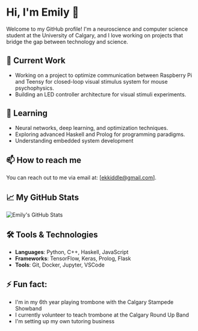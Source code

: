 # Hi, I'm Emily 👋

Welcome to my GitHub profile! I'm a neuroscience and computer science student at the University of Calgary, and I love working on projects that bridge the gap between technology and science. 

## 🔭 Current Work
- Working on a project to optimize communication between Raspberry Pi and Teensy for closed-loop visual stimulus system for mouse psychophysics.
- Building an LED controller architecture for visual stimuli experiments.

## 🌱 Learning
- Neural networks, deep learning, and optimization techniques.
- Exploring advanced Haskell and Prolog for programming paradigms.
- Understanding embedded system development

## 📫 How to reach me
You can reach out to me via email at: [ekkiddle@gmail.com].

## 📈 My GitHub Stats
![Emily's GitHub Stats](https://github-readme-stats.vercel.app/api?username=your-username&show_icons=true&hide_title=true)

## 🛠️ Tools & Technologies
- **Languages**: Python, C++, Haskell, JavaScript
- **Frameworks**: TensorFlow, Keras, Prolog, Flask
- **Tools**: Git, Docker, Jupyter, VSCode

## ⚡ Fun fact:
- I'm in my 6th year playing trombone with the Calgary Stampede Showband
- I currently volunteer to teach trombone at the Calgary Round Up Band
- I'm setting up my own tutoring business

